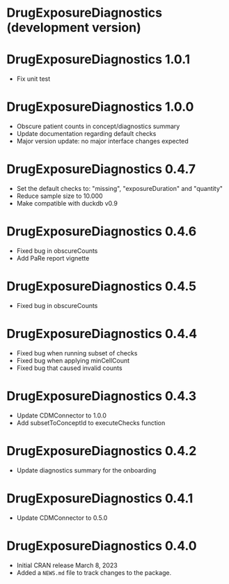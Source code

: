 # DrugExposureDiagnostics (development version)

# DrugExposureDiagnostics 1.0.1
* Fix unit test

# DrugExposureDiagnostics 1.0.0
* Obscure patient counts in concept/diagnostics summary
* Update documentation regarding default checks
* Major version update: no major interface changes expected

# DrugExposureDiagnostics 0.4.7
* Set the default checks to: "missing", "exposureDuration" and "quantity"
* Reduce sample size to 10.000
* Make compatible with duckdb v0.9

# DrugExposureDiagnostics 0.4.6
* Fixed bug in obscureCounts
* Add PaRe report vignette

# DrugExposureDiagnostics 0.4.5
* Fixed bug in obscureCounts

# DrugExposureDiagnostics 0.4.4
* Fixed bug when running subset of checks
* Fixed bug when applying minCellCount
* Fixed bug that caused invalid counts

# DrugExposureDiagnostics 0.4.3
* Update CDMConnector to 1.0.0
* Add subsetToConceptId to executeChecks function

# DrugExposureDiagnostics 0.4.2
* Update diagnostics summary for the onboarding

# DrugExposureDiagnostics 0.4.1
* Update CDMConnector to 0.5.0 

# DrugExposureDiagnostics 0.4.0
* Initial CRAN release March 8, 2023
* Added a `NEWS.md` file to track changes to the package.
